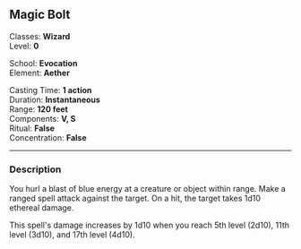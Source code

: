 ## Magic Bolt

Classes: **Wizard**  
Level: **0**  

School: **Evocation**  
Element: **Aether**  

Casting Time: **1 action**  
Duration: **Instantaneous**  
Range: **120 feet**  
Components: **V, S**  
Ritual: **False**  
Concentration: **False**  

------

### Description

You hurl a blast of blue energy at a creature or object within range. Make a ranged spell attack against the target. On a hit, the target takes 1d10 ethereal damage.

This spell's damage increases by 1d10 when you reach 5th level (2d10), 11th level (3d10), and 17th level (4d10).